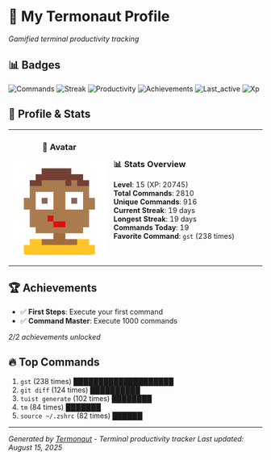 # 🚀 My Termonaut Profile

*Gamified terminal productivity tracking*

## 📊 Badges

![Commands](https://img.shields.io/badge/Commands-2810-blue?style=flat-square&logo=terminal&logoColor=white) ![Streak](https://img.shields.io/badge/Streak-19+days-blue?style=flat-square&logo=terminal&logoColor=white) ![Productivity](https://img.shields.io/badge/Productivity-80.0%25-green?style=flat-square&logo=terminal&logoColor=white) ![Achievements](https://img.shields.io/badge/Achievements-5%2F10-blue?style=flat-square&logo=terminal&logoColor=white) ![Last_active](https://img.shields.io/badge/Last+Active-14h+ago-yellow?style=flat-square&logo=terminal&logoColor=white) ![Xp](https://img.shields.io/badge/XP-Level+15+%2820745%2F25600%29-blue?style=flat-square&logo=terminal&logoColor=white) 

## 🎨 Profile & Stats

<table><tr>
<td width="40%" align="center">

### 👤 Avatar

![Avatar](./avatars/92d16113f346b44989c006b24588ea12.svg)

</td>
<td width="60%">

### 📊 Stats Overview

**Level**: 15 (XP: 20745)  
**Total Commands**: 2810  
**Unique Commands**: 916  
**Current Streak**: 19 days  
**Longest Streak**: 19 days  
**Commands Today**: 19  
**Favorite Command**: `gst` (238 times)  

</td>
</tr></table>

## 🏆 Achievements

- ✅ **First Steps**: Execute your first command
- ✅ **Command Master**: Execute 1000 commands

*2/2 achievements unlocked*

## 🔥 Top Commands

1. `gst` (238 times) ████████████████████
2. `git diff` (124 times) ██████████
3. `tuist generate` (102 times) ████████
4. `tm` (84 times) ███████
5. `source ~/.zshrc` (82 times) ██████

---

*Generated by [Termonaut](https://github.com/oiahoon/termonaut) - Terminal productivity tracker*
*Last updated: August 15, 2025*
